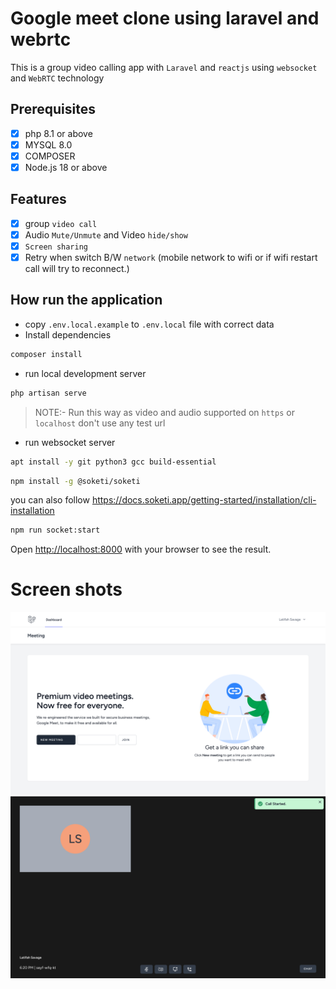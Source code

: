 # Google meet clone using laravel and webrtc

This is a group video calling app with `Laravel` and `reactjs` using `websocket` and `WebRTC` technology 

## Prerequisites

- [x] php 8.1 or above
- [x] MYSQL 8.0
- [x] COMPOSER
- [x] Node.js 18 or above

## Features

- [x] group `video call`
- [x] Audio `Mute/Unmute` and Video `hide/show`
- [x] `Screen sharing`
- [x] Retry when switch B/W `network` (mobile network to wifi or if wifi restart call will try to reconnect.)

## How run the application

- copy `.env.local.example` to `.env.local` file with correct data
- Install dependencies

```bash
composer install
```

- run local development server

```bash
php artisan serve
```
>NOTE:- Run this way as video and audio supported on `https` or `localhost` don't use any test url 

- run websocket server

```bash
apt install -y git python3 gcc build-essential
```

```bash
npm install -g @soketi/soketi
```
you can also follow https://docs.soketi.app/getting-started/installation/cli-installation

```bash
npm run socket:start
```

Open [http://localhost:8000](http://localhost:8000) with your browser to see the result.


# Screen shots

![Screenshot 1](./docs/screenshot1.png)
![Screenshot 2](./docs/screenshot2.png)
